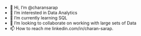 - 👋 Hi, I’m @charansarap
- 👀 I’m interested in Data Analytics
- 🌱 I’m currently learning SQL
- 💞️ I’m looking to collaborate on working with large sets of Data
- 📫 How to reach me linkedin.com/in/charan-sarap.

<!---
charansarap/charansarap is a ✨ special ✨ repository because its `README.md` (this file) appears on your GitHub profile.
You can click the Preview link to take a look at your changes.
--->
